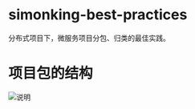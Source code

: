 # simonking-best-practices
分布式项目下，微服务项目分包、归类的最佳实践。

# 项目包的结构
![说明](https://github.com/simonkingws/simonking-best-practices/assets/28921668/92933949-951c-495f-8043-68c160b9fb25)
